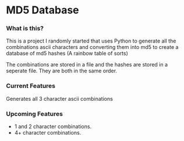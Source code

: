 # MD5 Database

### What is this?
This is a project I randomly started that uses Python to generate all the combinations ascii characters and converting them into md5 to create a database of md5 hashes (A rainbow table of sorts)

The combinations are stored in a file and the hashes are stored in a seperate file. They are both in the same order.

### Current Features
Generates all 3 character ascii combinations

### Upcoming Features
* 1 and 2 character combinations.
* 4+ character combinations.
